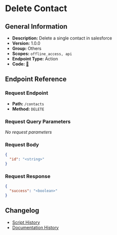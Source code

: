 # Delete Contact

## General Information

- **Description:** Delete a single contact in salesforce
- **Version:** 1.0.0
- **Group:** Others
- **Scopes:** `offline_access, api`
- **Endpoint Type:** Action
- **Code:** [🔗](https://github.com/NangoHQ/integration-templates/tree/main/integrations/salesforce-sandbox/actions/delete-contact.ts)


## Endpoint Reference

### Request Endpoint

- **Path:** `/contacts`
- **Method:** `DELETE`

### Request Query Parameters

_No request parameters_

### Request Body

```json
{
  "id": "<string>"
}
```

### Request Response

```json
{
  "success": "<boolean>"
}
```

## Changelog

- [Script History](https://github.com/NangoHQ/integration-templates/commits/main/integrations/salesforce-sandbox/actions/delete-contact.ts)
- [Documentation History](https://github.com/NangoHQ/integration-templates/commits/main/integrations/salesforce-sandbox/actions/delete-contact.md)

<!-- END  GENERATED CONTENT -->

